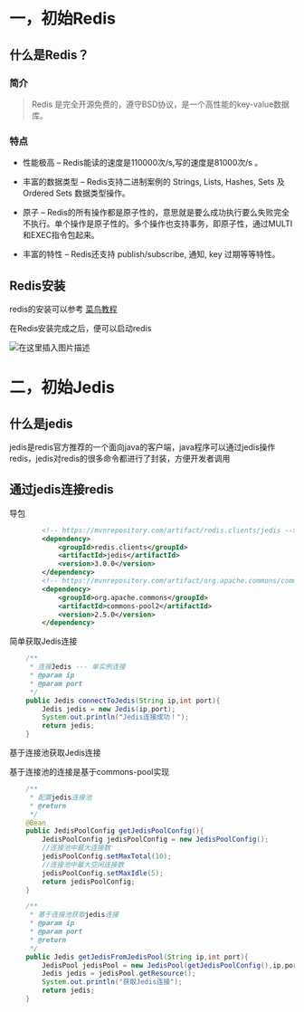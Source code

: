 # 一，初始Redis
## 什么是Redis？

### 简介
>Redis 是完全开源免费的，遵守BSD协议，是一个高性能的key-value数据库。

### 特点
* 性能极高 – Redis能读的速度是110000次/s,写的速度是81000次/s 。

* 丰富的数据类型 – Redis支持二进制案例的 Strings, Lists, Hashes, Sets 及 Ordered Sets 数据类型操作。

* 原子 – Redis的所有操作都是原子性的，意思就是要么成功执行要么失败完全不执行。单个操作是原子性的。多个操作也支持事务，即原子性，通过MULTI和EXEC指令包起来。

* 丰富的特性 – Redis还支持 publish/subscribe, 通知, key 过期等等特性。

## Redis安装
redis的安装可以参考 [菜鸟教程](https://www.runoob.com/redis/redis-install.html)


在Redis安装完成之后，便可以启动redis

![在这里插入图片描述](https://img-blog.csdnimg.cn/20190527104039475.png?x-oss-process=image/watermark,type_ZmFuZ3poZW5naGVpdGk,shadow_10,text_aHR0cHM6Ly9ibG9nLmNzZG4ubmV0L3dlaXhpbl80MTkyMjI4OQ==,size_16,color_FFFFFF,t_70)


# 二，初始Jedis

## 什么是jedis

jedis是redis官方推荐的一个面向java的客户端，java程序可以通过jedis操作redis，jedis对redis的很多命令都进行了封装，方便开发者调用

## 通过jedis连接redis

导包
```xml
        <!-- https://mvnrepository.com/artifact/redis.clients/jedis -->
        <dependency>
            <groupId>redis.clients</groupId>
            <artifactId>jedis</artifactId>
            <version>3.0.0</version>
        </dependency>
        <!-- https://mvnrepository.com/artifact/org.apache.commons/commons-pool2 -->
        <dependency>
            <groupId>org.apache.commons</groupId>
            <artifactId>commons-pool2</artifactId>
            <version>2.5.0</version>
        </dependency>
```

简单获取Jedis连接

```java
    /**
     * 连接Jedis --- 单实例连接
     * @param ip
     * @param port
     */
    public Jedis connectToJedis(String ip,int port){
        Jedis jedis = new Jedis(ip,port);
        System.out.println("Jedis连接成功！");
        return jedis;
    }

```

基于连接池获取Jedis连接

基于连接池的连接是基于commons-pool实现

```java
    /**
     * 配置jedis连接池
     * @return
     */
    @Bean
    public JedisPoolConfig getJedisPoolConfig(){
        JedisPoolConfig jedisPoolConfig = new JedisPoolConfig();
        //连接池中最大连接数
        jedisPoolConfig.setMaxTotal(10);
        //连接池中最大空闲连接数
        jedisPoolConfig.setMaxIdle(5);
        return jedisPoolConfig;
    }

    /**
     * 基于连接池获取jedis连接
     * @param ip
     * @param port
     * @return
     */
    public Jedis getJedisFromJedisPool(String ip,int port){
        JedisPool jedisPool = new JedisPool(getJedisPoolConfig(),ip,port);
        Jedis jedis = jedisPool.getResource();
        System.out.println("获取Jedis连接");
        return jedis;
    }
```


